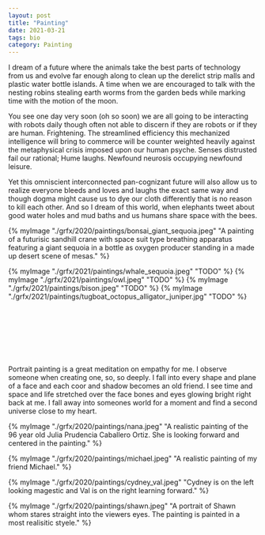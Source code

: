 ```yaml
---
layout: post
title: "Painting" 
date: 2021-03-21 
tags: bio
category: Painting 
---
```


I dream of a future where the animals take the best parts of technology from us and evolve far enough along to clean up the derelict strip malls and plastic water bottle islands. A time when we are encouraged to talk with the nesting robins stealing earth worms from the garden beds while marking time with the motion of the moon.

You see one day very soon (oh so soon) we are all going to be interacting with robots daily though often not able to discern if they are robots or if they are human. Frightening. The streamlined efficiency this mechanized intelligence will bring to commerce will be counter weighted heavily against the metaphysical crisis imposed upon our human psyche. Senses distrusted fail our rational; Hume laughs. Newfound neurosis occupying newfound leisure.

Yet this omniscient interconnected pan-cognizant future will also allow us to realize everyone bleeds and loves and laughs the exact same way and though dogma might cause us to dye our cloth differently that is no reason to kill each other. And so I dream of this world, when elephants tweet about good water holes and mud baths and us humans share space with the bees.


{% myImage "./grfx/2020/paintings/bonsai_giant_sequoia.jpeg" "A painting of a futurisic sandhill crane with space suit type breathing apparatus featuring a giant sequoia in a bottle as oxygen producer standing in a made up desert scene of mesas." %}


{% myImage "./grfx/2021/paintings/whale_sequoia.jpeg" "TODO" %}
{% myImage "./grfx/2021/paintings/owl.jpeg" "TODO" %}
{% myImage "./grfx/2021/paintings/bison.jpeg" "TODO" %}
{% myImage "./grfx/2021/paintings/tugboat_octopus_alligator_juniper.jpg" "TODO" %}



<br>
<br>
<br>
<br>
<br>
<br>



Portrait painting is a great meditation on empathy for me.  I observe someone when creating one, so, so deeply.  I fall into every shape and plane of a face and each coor and shadow becomes an old friend.  I see time and space and life stretched over the face bones and eyes glowing bright right back at me.  I fall away into someones world for a moment and find a second universe close to my heart. 


{% myImage "./grfx/2020/paintings/nana.jpeg" "A realistic painting of the 96 year old Julia Prudencia Caballero Ortiz. She is looking forward and centered in the painting." %}

{% myImage "./grfx/2020/paintings/michael.jpeg" "A realistic painting of my friend Michael." %}

{% myImage "./grfx/2020/paintings/cydney_val.jpeg" "Cydney is on the left looking magestic and Val is on the right learning forward." %}


{% myImage "./grfx/2020/paintings/shawn.jpeg" "A portrait of Shawn whom stares straight into the viewers eyes.  The painting is painted in a most realisitic styele." %}







